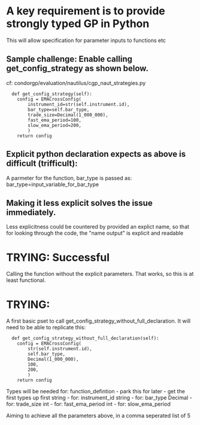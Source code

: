 # A key requirement is to provide strongly typed GP in Python
  This will allow specification for parameter inputs to functions etc


  ## Sample challenge: Enable calling get_config_strategy as shown below.
  cf: condorgp/evaluation/nautilus/cgp_naut_strategies.py

      def get_config_strategy(self):
        config = EMACrossConfig(
            instrument_id=str(self.instrument.id),
            bar_type=self.bar_type,
            trade_size=Decimal(1_000_000),
            fast_ema_period=100,
            slow_ema_period=200,
            )
        return config

  ## Explicit python declaration expects as above is difficult (trifficult):
  A parmeter for the function, bar_type is passed as:
    bar_type=input_variable_for_bar_type

  ## Making it less explicit solves the issue immediately.
  Less explicitness could be countered by provided an explict name, so that
    for looking through the code, the "name output" is explicit and readable

  # TRYING: Successful
  Calling the function without the explicit parameters.
    That works, so this is at least functional.

  # TRYING:
  A first basic pset to call get_config_strategy_without_full_declaration.
  It will need to be able to replicate this:

      def get_config_strategy_without_full_declaration(self):
        config = EMACrossConfig(
            str(self.instrument.id),
            self.bar_type,
            Decimal(1_000_000),
            100,
            200,
            )
        return config

  Types will be needed for:
    function_defintion - park this for later - get the first types up first
    string - for: instrument_id
    string - for: bar_type
    Decimal - for: trade_size
    int - for: fast_ema_period
    int - for: slow_ema_period

  Aiming to achieve all the parameters above, in a comma seperated list of 5
